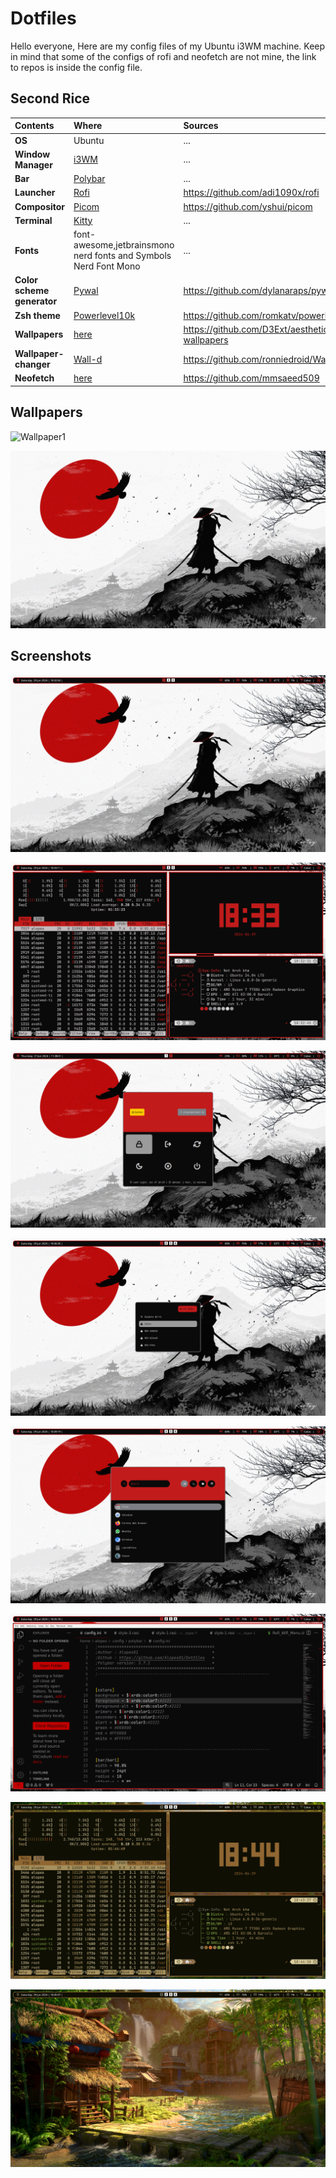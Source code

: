 # Dotfiles
Hello everyone,
 Here are my config files of my Ubuntu i3WM machine.
 Keep in mind that some of the configs of rofi and neofetch are not mine,
the link to repos is inside the config file.
    






## Second Rice
|Contents|Where|Sources|
|:-|:-|:-|
|**OS**|Ubuntu|...|
|**Window Manager** |[i3WM](./SECOND_RICE/I3WM)|...|
|**Bar**|[Polybar](./SECOND_RICE/Polybar)|...|
|**Launcher**|[Rofi](./SECOND_RICE/Rofi)|https://github.com/adi1090x/rofi|
|**Compositor** |[Picom](https://github.com/yshui/picom)|https://github.com/yshui/picom|
|**Terminal** |[Kitty](./SECOND_RICE/Kitty)|...|
|**Fonts** |font-awesome,jetbrainsmono nerd fonts and Symbols Nerd Font Mono |...|
|**Color scheme generator** |[Pywal](https://github.com/dylanaraps/pywal)|https://github.com/dylanaraps/pywal|
|**Zsh theme** |[Powerlevel10k](https://github.com/romkatv/powerlevel10k)|https://github.com/romkatv/powerlevel10k|
|**Wallpapers** |[here](./SECOND_RICE/Wallpapers)|https://github.com/D3Ext/aesthetic-wallpapers|
|**Wallpaper-changer** |[Wall-d](./SECOND_RICE/Wallpaper_changer_script)|https://github.com/ronniedroid/Wall-d|
|**Neofetch** |[here](./SECOND_RICE/Neofetch)|https://github.com/mmsaeed509|


## Wallpapers
![Wallpaper1](./SECOND_RICE/Wallpapers/cute-town.png)

![Wallpaper2](./SECOND_RICE/Wallpapers/got_bw.jpg)

## Screenshots

![a](./SECOND_RICE/Screenshots/a.png)

![a](./SECOND_RICE/Screenshots/b.png)

![a](./SECOND_RICE/Screenshots/c.png)

![a](./SECOND_RICE/Screenshots/d.png)

![a](./SECOND_RICE/Screenshots/e.png)

![a](./SECOND_RICE/Screenshots/f.png)

![a](./SECOND_RICE/Screenshots/g.png)

![a](./SECOND_RICE/Screenshots/h.png)

